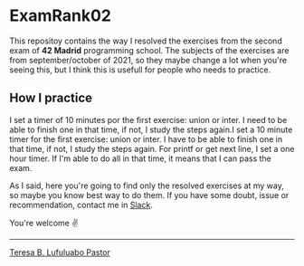 # ExamRank02

This repositoy contains the way I resolved the exercises from the second exam of **42 Madrid** programming school.
The subjects of the exercises are from september/october of 2021, so they maybe change a lot when you're seeing this, but I think this is usefull for people who needs to practice.

## How I practice

I set a timer of 10 minutes por the first exercise: union or inter. I need to be able to finish one in that time, if not, I study the steps again.I set a 10 minute timer for the first exercise: union or inter. I have to be able to finish one in that time, if not, I study the steps again.
For printf or get next line, I set a one hour timer. If I'm able to do all in that time, it means that I can pass the exam.

As I said, here you're going to find only the resolved exercises at my way, so maybe you know best way to do them. If you have some doubt, issue or recommendation, contact me in [Slack](https://42born2code.slack.com/team/U01KDFG5FEX).

You're welcome ✌️

 ---
 [Teresa B. Lufuluabo Pastor](https://github.com/tlufulua)

